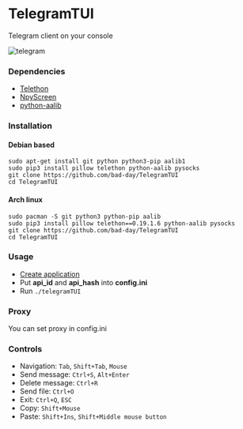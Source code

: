 # TelegramTUI
Telegram client on your console

![telegram](https://user-images.githubusercontent.com/18473198/37569384-a4d32e70-2af2-11e8-948c-5a177b384657.png)

### Dependencies
* [Telethon](https://github.com/LonamiWebs/Telethon)
* [NpyScreen](https://github.com/bad-day/npyscreen)
* [python-aalib](http://jwilk.net/software/python-aalib)

### Installation
#### Debian based
```shell 
sudo apt-get install git python python3-pip aalib1
sudo pip3 install pillow telethon python-aalib pysocks
git clone https://github.com/bad-day/TelegramTUI  
cd TelegramTUI  
```
#### Arch linux
```shell 
sudo pacman -S git python3 python-pip aalib
sudo pip3 install pillow telethon==0.19.1.6 python-aalib pysocks
git clone https://github.com/bad-day/TelegramTUI  
cd TelegramTUI  
```

### Usage
* [Create application](https://core.telegram.org/api/obtaining_api_id)  
* Put **api_id** and **api_hash** into **config.ini**  
* Run `./telegramTUI`

### Proxy
You can set proxy in config.ini

### Controls
* Navigation: `Tab`, `Shift+Tab`, `Mouse`
* Send message: `Ctrl+S`, `Alt+Enter`  
* Delete message: `Ctrl+R`
* Send file: `Ctrl+O`
* Exit: `Ctrl+Q`, `ESC`  
* Copy: `Shift+Mouse`
* Paste: `Shift+Ins`, `Shift+Middle mouse button`
